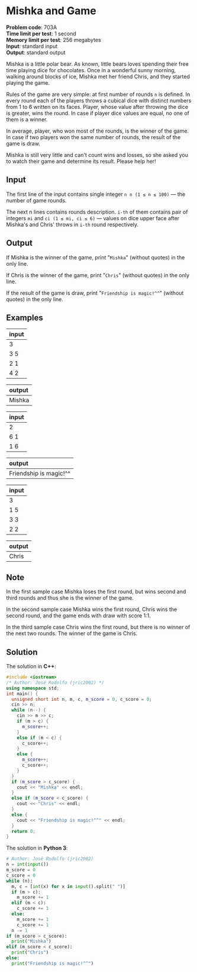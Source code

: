 # Mishka and Game
**Problem code**: 703A  
**Time limit per test**: 1 second  
**Memory limit per test**: 256 megabytes  
**Input**: standard input  
**Output**: standard output  

Mishka is a little polar bear. As known, little bears loves spending their free time playing dice for chocolates. Once in a wonderful sunny morning, walking around blocks of ice, Mishka met her friend Chris, and they started playing the game.

Rules of the game are very simple: at first number of rounds `n` is defined. In every round each of the players throws a cubical dice with distinct numbers from 1 to 6 written on its faces. Player, whose value after throwing the dice is greater, wins the round. In case if player dice values are equal, no one of them is a winner.

In average, player, who won most of the rounds, is the winner of the game. In case if two players won the same number of rounds, the result of the game is draw.

Mishka is still very little and can't count wins and losses, so she asked you to watch their game and determine its result. Please help her!

## Input
The first line of the input contains single integer `n n (1 ≤ n ≤ 100)` — the number of game rounds.

The next n lines contains rounds description. `i-th` of them contains pair of integers `mi` and `ci (1 ≤ mi, ci ≤ 6)` — values on dice upper face after Mishka's and Chris' throws in `i-th` round respectively.

## Output
If Mishka is the winner of the game, print "`Mishka`" (without quotes) in the only line.

If Chris is the winner of the game, print "`Chris`" (without quotes) in the only line.

If the result of the game is draw, print "`Friendship is magic!^^`" (without quotes) in the only line.

## Examples
| input |
| :--- |
| 3 |
| 3 5 |
| 2 1 |
| 4 2 |

| output |
| :--- |
| Mishka |

| input |
| :--- |
| 2 |
| 6 1 |
| 1 6 |

| output |
| :--- |
| Friendship is magic!^^ |

| input |
| :--- |
| 3 |
| 1 5 |
| 3 3 |
| 2 2 |

| output |
| :--- |
| Chris |

## Note
In the first sample case Mishka loses the first round, but wins second and third rounds and thus she is the winner of the game.

In the second sample case Mishka wins the first round, Chris wins the second round, and the game ends with draw with score 1:1.

In the third sample case Chris wins the first round, but there is no winner of the next two rounds. The winner of the game is Chris.

## Solution
The solution in **C++**:
```cpp
#include <iostream>
/* Author: José Rodolfo (jric2002) */
using namespace std;
int main() {
  unsigned short int n, m, c, m_score = 0, c_score = 0;
  cin >> n;
  while (n--) {
    cin >> m >> c;
    if (m > c) {
      m_score++;
    }
    else if (m < c) {
      c_score++;
    }
    else {
      m_score++;
      c_score++;
    }
  }
  if (m_score > c_score) {
    cout << "Mishka" << endl;
  }
  else if (m_score < c_score) {
    cout << "Chris" << endl;
  }
  else {
    cout << "Friendship is magic!^^" << endl;
  }
  return 0;
}
```

The solution in **Python 3**:
```python
# Author: José Rodolfo (jric2002)
n = int(input())
m_score = 0
c_score = 0
while (n):
  m, c = [int(x) for x in input().split(" ")]
  if (m > c):
    m_score += 1
  elif (m < c):
    c_score += 1
  else:
    m_score += 1
    c_score += 1
  n -= 1
if (m_score > c_score):
  print("Mishka")
elif (m_score < c_score):
  print("Chris")
else:
  print("Friendship is magic!^^")
```
